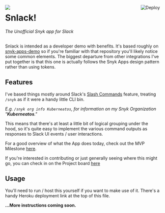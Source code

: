 <p align="bottom">
<img align="left" src="https://user-images.githubusercontent.com/715967/191147173-5ca4b1b6-a07e-4873-866b-2d4fbb3b15dd.png" />
<a href="https://heroku.com/deploy">
  <img align="right" src="https://www.herokucdn.com/deploy/button.svg" alt="Deploy">
</a>
</p>

# Snlack!
_The Unofficial Snyk app for Slack_
<br /><br />


Snlack is intended as a developer demo with benefits. It's based roughly on [snyk-apps-demo](https://github.com/snyk/snyk-apps-demo) so if you're familiar with that repository you'll likely notice some common elements. The biggest departure from other integrations I've put together is that this one is actually follows the Snyk Apps design pattern rather than using tokens.

## Features

I've based things mostly around Slack's [Slash Commands](https://api.slack.com/interactivity/slash-commands) feature, treating `/snyk` as if it were a handy little CLI bin. 

*E.g. `/snyk org info Kuberneatos`, for information on my Snyk Organization "**Kuberneatos**."*

This means that there's at least a little bit of logical grouping under the hood, so it's quite easy to implement the various command outputs as responses to Slack UI events / user interactions.

For a good overview of what the App does today, check out the MVP Milestone [here](https://github.com/carwin/snlack/milestone/1).

If you're interested in contributing or just generally seeing where this might go, you can check in on the Project board [here](https://github.com/users/carwin/projects/2)

## Usage

You'll need to run / host this yourself if you want to make use of it. There's a handy Heroku deployment link at the top of this file.

**...More instructions coming soon.**
